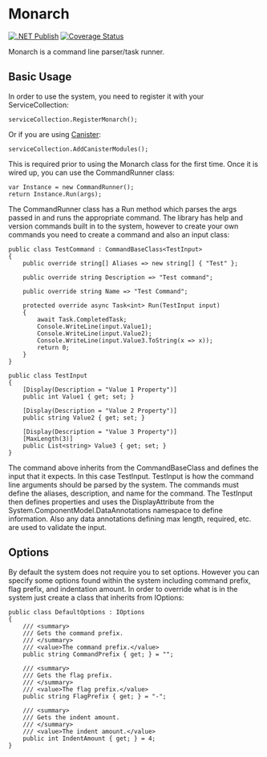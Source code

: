 # Monarch

[![.NET Publish](https://github.com/JaCraig/Monarch/actions/workflows/dotnet-publish.yml/badge.svg)](https://github.com/JaCraig/Monarch/actions/workflows/dotnet-publish.yml) [![Coverage Status](https://coveralls.io/repos/github/JaCraig/Monarch/badge.svg?branch=master)](https://coveralls.io/github/JaCraig/Monarch?branch=master)


Monarch is a command line parser/task runner.

## Basic Usage

In order to use the system, you need to register it with your ServiceCollection:

    serviceCollection.RegisterMonarch();

Or if you are using [Canister](https://github.com/JaCraig/Canister):

    serviceCollection.AddCanisterModules();
					
This is required prior to using the Monarch class for the first time. Once it is wired up, you can use the CommandRunner class:

    var Instance = new CommandRunner();
	return Instance.Run(args);
	
The CommandRunner class has a Run method which parses the args passed in and runs the appropriate command. The library has help and version commands built in to the system, however to create your own commands you need to create a command and also an input class:

    public class TestCommand : CommandBaseClass<TestInput>
    {
        public override string[] Aliases => new string[] { "Test" };

        public override string Description => "Test command";

        public override string Name => "Test Command";

        protected override async Task<int> Run(TestInput input)
        {
            await Task.CompletedTask;
            Console.WriteLine(input.Value1);
            Console.WriteLine(input.Value2);
            Console.WriteLine(input.Value3.ToString(x => x));
            return 0;
        }
    }
	
	public class TestInput
    {
        [Display(Description = "Value 1 Property")]
        public int Value1 { get; set; }

        [Display(Description = "Value 2 Property")]
        public string Value2 { get; set; }

        [Display(Description = "Value 3 Property")]
        [MaxLength(3)]
        public List<string> Value3 { get; set; }
    }
	
The command above inherits from the CommandBaseClass and defines the input that it expects. In this case TestInput. TestInput is how the command line arguments should be parsed by the system. The commands must define the aliases, description, and name for the command. The TestInput then defines properties and uses the DisplayAttribute from the System.ComponentModel.DataAnnotations namespace to define information. Also any data annotations defining max length, required, etc. are used to validate the input.

## Options

By default the system does not require you to set options. However you can specify some options found within the system including command prefix, flag prefix, and indentation amount. In order to override what is in the system just create a class that inherits from IOptions:

    public class DefaultOptions : IOptions
    {
        /// <summary>
        /// Gets the command prefix.
        /// </summary>
        /// <value>The command prefix.</value>
        public string CommandPrefix { get; } = "";

        /// <summary>
        /// Gets the flag prefix.
        /// </summary>
        /// <value>The flag prefix.</value>
        public string FlagPrefix { get; } = "-";

        /// <summary>
        /// Gets the indent amount.
        /// </summary>
        /// <value>The indent amount.</value>
        public int IndentAmount { get; } = 4;
    }